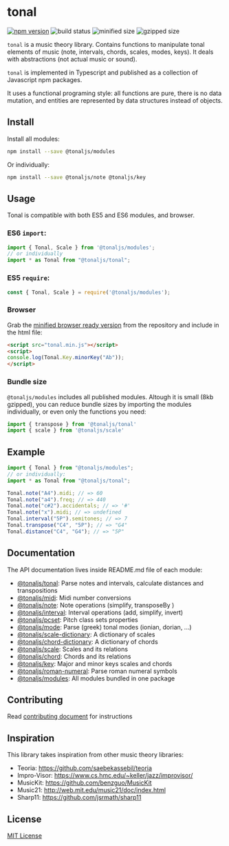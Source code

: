# tonal


[![npm version](https://img.shields.io/npm/v/@tonaljs/modules.svg?style=flat-square)](https://www.npmjs.com/package/@tonaljs/modules)
![build status](https://img.shields.io/travis/tonaljs/tonal?style=flat-square)
![minified size](https://img.shields.io/badge/minified-23.6kb-blue?style=flat-square)
![gzipped size](https://img.shields.io/badge/gzipped-8.08kb-blue?style=flat-square)


`tonal` is a music theory library. Contains functions to manipulate tonal elements of music (note, intervals, chords, scales, modes, keys). It deals with abstractions (not actual music or sound).

`tonal` is implemented in Typescript and published as a collection of Javascript npm packages.

It uses a functional programing style: all functions are pure, there is no data mutation, and entities are represented by data structures instead of objects.

## Install

Install all modules:

```bash
npm install --save @tonaljs/modules
```

Or individually:

```bash
npm install --save @tonaljs/note @tonaljs/key
```


## Usage

Tonal is compatible with both ES5 and ES6 modules, and browser.

### ES6 `import`:

```js
import { Tonal, Scale } from '@tonaljs/modules';
// or individually
import * as Tonal from "@tonaljs/tonal";
```

### ES5 `require`:

```js
const { Tonal, Scale } = require('@tonaljs/modules');
```

### Browser

Grab the [minified browser ready version](/packages/modules/browser/tonal.min.js) from the repository and include in the html file:

```html
<script src="tonal.min.js"></script>
<script>
console.log(Tonal.Key.minorKey("Ab"));
</script>
```

### Bundle size

`@tonaljs/modules` includes all published modules. Altough it is small (8kb gzipped), you can reduce bundle sizes by importing the modules individually, or even only the functions you need:

```js
import { transpose } from '@tonaljs/tonal'
import { scale } from '@tonaljs/scale'
```


## Example

```js
import { Tonal } from "@tonaljs/modules";
// or individually:
import * as Tonal from "@tonaljs/tonal";

Tonal.note("A4").midi; // => 60
Tonal.note("a4").freq; // => 440
Tonal.note("c#2").accidentals; // => '#'
Tonal.note("x").midi; // => undefined
Tonal.interval("5P").semitones; // => 7
Tonal.transpose("C4", "5P"); // => "G4"
Tonal.distance("C4", "G4"); // => "5P"
```





## Documentation

The API documentation lives inside README.md file of each module:

- [@tonaljs/tonal](/packages/tonal): Parse notes and intervals, calculate distances and transpositions
- [@tonaljs/midi](/packages/midi): Midi number conversions
- [@tonaljs/note](/packages/note): Note operations (simplify, transposeBy )
- [@tonaljs/interval](/packages/interval): Interval operations (add, simplify, invert)
- [@tonaljs/pcset](/packages/pcset): Pitch class sets properties
- [@tonaljs/mode](/packages/mode): Parse (greek) tonal modes (ionian, dorian, ...)
- [@tonaljs/scale-dictionary](/packages/scale-dictionary): A dictionary of scales
- [@tonaljs/chord-dictionary](/packages/chord-dictionary): A dictionary of chords
- [@tonaljs/scale](/packages/scale): Scales and its relations
- [@tonaljs/chord](/packages/chord): Chords and its relations
- [@tonaljs/key](/packages/key): Major and minor keys scales and chords
- [@tonaljs/roman-numeral](/packages/roman-numeral): Parse roman numeral symbols
- [@tonaljs/modules](/packages/modules): All modules bundled in one package

## Contributing

Read [contributing document](/docs/CONTRIBUTING.md) for instructions

## Inspiration

This library takes inspiration from other music theory libraries:

- Teoria: https://github.com/saebekassebil/teoria
- Impro-Visor: https://www.cs.hmc.edu/~keller/jazz/improvisor/
- MusicKit: https://github.com/benzguo/MusicKit
- Music21: http://web.mit.edu/music21/doc/index.html
- Sharp11: https://github.com/jsrmath/sharp11

## License

[MIT License](docs/LICENSE)
